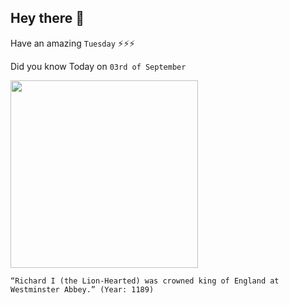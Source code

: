 ## Hey there 👋
Have an amazing `Tuesday` ⚡⚡⚡

Did you know Today on `03rd of September`
 
 [<img src="https://olivialongueville.com/wp-content/uploads/2020/09/%D0%91%D0%B5%D0%B7%D1%8B%D0%BC%D1%8F%D0%BD%D0%BD%D1%8B%D0%B9.png" width="300" />](https://en.wikipedia.org/wiki/Richard_I_of_England#:~:text=Richard%20I%20was%20officially%20invested,Abbey%20on%203%20September%201189.) 
 ```
“Richard I (the Lion-Hearted) was crowned king of England at Westminster Abbey.” (Year: 1189)
```
